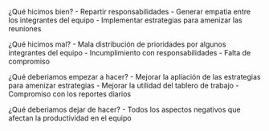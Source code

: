 ¿Qué hicimos bien?
    - Repartir responsabilidades
    - Generar empatia entre los integrantes del equipo
    - Implementar estrategias para amenizar las reuniones

¿Qué hicimos mal?
    - Mala distribución de prioridades por algunos integrantes del equipo
    - Incumplimiento con responsabilidades
    - Falta de compromiso

¿Qué deberiamos empezar a hacer?
    - Mejorar la apliación de las estrategias para amenizar estrategias
    - Mejorar la utilidad del tablero de trabajo
    - Compromiso con los reportes diarios

¿Qué deberiamos dejar de hacer?
    - Todos los aspectos negativos que afectan la productividad en el equipo


